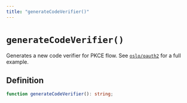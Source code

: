 ```yaml
---
title: "generateCodeVerifier()"
---
```


# `generateCodeVerifier()`

Generates a new code verifier for PKCE flow. See [`oslo/oauth2`](/reference/oauth2) for a full example.

## Definition

```ts
function generateCodeVerifier(): string;
```

